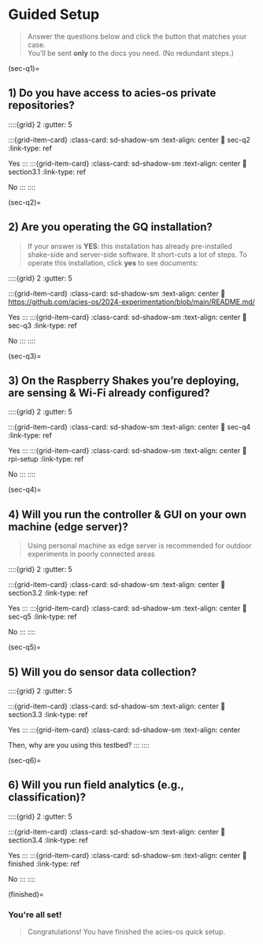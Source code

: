 # Guided Setup

> Answer the questions below and click the button that matches your case.  
> You’ll be sent **only** to the docs you need. (No redundant steps.)

(sec-q1)=

## 1) Do you have access to acies-os private repositories?

::::{grid} 2
:gutter: 5

:::{grid-item-card}
:class-card: sd-shadow-sm
:text-align: center
:link: sec-q2
:link-type: ref

Yes
:::
:::{grid-item-card}
:class-card: sd-shadow-sm
:text-align: center
:link: section3.1
:link-type: ref

No
:::
::::

(sec-q2)=
## 2) Are you operating the **GQ installation**?

> If your answer is **YES**: this installation has already pre-installed shake-side and server-side software. It
short-cuts a lot of steps. To operate this installation, click **yes** to see documents:

::::{grid} 2
:gutter: 5

:::{grid-item-card} 
:class-card: sd-shadow-sm
:text-align: center
:link: https://github.com/acies-os/2024-experimentation/blob/main/README.md/

Yes
:::
:::{grid-item-card}
:class-card: sd-shadow-sm
:text-align: center
:link: sec-q3
:link-type: ref

No
:::
::::

(sec-q3)=
## 3) On the Raspberry Shakes you’re deploying, are **sensing & Wi-Fi** already configured?

::::{grid} 2
:gutter: 5

:::{grid-item-card}
:class-card: sd-shadow-sm
:text-align: center
:link: sec-q4
:link-type: ref

Yes
:::
:::{grid-item-card}
:class-card: sd-shadow-sm
:text-align: center
:link: rpi-setup
:link-type: ref

No
:::
::::


(sec-q4)=
## 4) Will you run the **controller & GUI** on your own machine (edge server)?
> Using personal machine as edge server is recommended for outdoor experiments in poorly connected areas

::::{grid} 2
:gutter: 5

:::{grid-item-card}
:class-card: sd-shadow-sm
:text-align: center
:link: section3.2
:link-type: ref

Yes
:::
:::{grid-item-card}
:class-card: sd-shadow-sm
:text-align: center
:link: sec-q5
:link-type: ref

No
:::
::::

(sec-q5)=
## 5) Will you do **sensor data collection**?

::::{grid} 2
:gutter: 5

:::{grid-item-card}
:class-card: sd-shadow-sm
:text-align: center
:link: section3.3
:link-type: ref

Yes
:::
:::{grid-item-card}
:class-card: sd-shadow-sm
:text-align: center

Then, why are you using this testbed?
:::
::::

(sec-q6)=
## 6) Will you run **field analytics** (e.g., classification)?

::::{grid} 2
:gutter: 5

:::{grid-item-card}
:class-card: sd-shadow-sm
:text-align: center
:link: section3.4
:link-type: ref

Yes
:::
:::{grid-item-card}
:class-card: sd-shadow-sm
:text-align: center
:link: finished
:link-type: ref

No
:::
::::

(finished)=
### You're all set!

> Congratulations! You have finished the acies-os quick setup.

